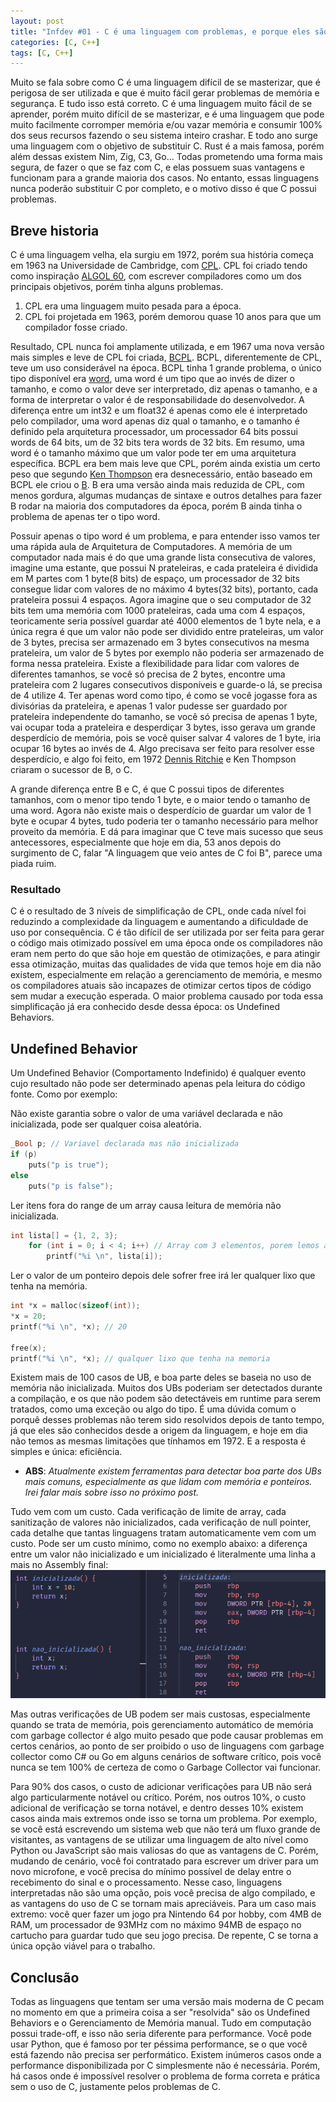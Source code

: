 ```yaml
---
layout: post
title: "Infdev #01 - C é uma linguagem com problemas, e porque eles são importantes."
categories: [C, C++]
tags: [C, C++]
---
```


Muito se fala sobre como C é uma linguagem difícil de se masterizar, que é perigosa de ser utilizada e que é muito fácil gerar problemas de memória e segurança. E tudo isso está correto. C é uma linguagem muito fácil de se aprender, porém muito difícil de se masterizar, e é uma linguagem que pode muito facilmente corromper memória e/ou vazar memória e consumir 100% dos seus recursos fazendo o seu sistema inteiro crashar. E todo ano surge uma linguagem com o objetivo de substituir C. Rust é a mais famosa, porém além dessas existem Nim, Zig, C3, Go... Todas prometendo uma forma mais segura, de fazer o que se faz com C, e elas possuem suas vantagens e funcionam para a grande maioria dos casos. No entanto, essas linguagens nunca poderão substituir C por completo, e o motivo disso é que C possui problemas.

## Breve historia

C é uma linguagem velha, ela surgiu em 1972, porém sua história começa em 1963 na Universidade de Cambridge, com [CPL](https://en.wikipedia.org/wiki/CPL_(programming_language)). CPL foi criado tendo como inspiração [ALGOL 60](https://en.wikipedia.org/wiki/ALGOL_60), com escrever compiladores como um dos principais objetivos, porém tinha alguns problemas.

1. CPL era uma linguagem muito pesada para a época.
2. CPL foi projetada em 1963, porém demorou quase 10 anos para que um compilador fosse criado.

Resultado, CPL nunca foi amplamente utilizada, e em 1967 uma nova versão mais simples e leve de CPL foi criada, [BCPL](https://en.wikipedia.org/wiki/BCPL). BCPL, diferentemente de CPL, teve um uso considerável na época. BCPL tinha 1 grande problema, o único tipo disponível era [word](https://en.wikipedia.org/wiki/Word_(computer_architecture)), uma word é um tipo que ao invés de dizer o tamanho, e como o valor deve ser interpretado, diz apenas o tamanho, e a forma de interpretar o valor é de responsabilidade do desenvolvedor. A diferença entre um int32 e um float32 é apenas como ele é interpretado pelo compilador, uma word apenas diz qual o tamanho, e o tamanho é definido pela arquitetura processador, um processador 64 bits possui words de 64 bits, um de 32 bits tera words de 32 bits. Em resumo, uma word é o tamanho máximo que um valor pode ter em uma arquitetura específica. BCPL era bem mais leve que CPL, porém ainda existia um certo peso que segundo [Ken Thompson](https://en.wikipedia.org/wiki/Ken_Thompson) era desnecessário, então baseado em BCPL ele criou o [B](https://en.wikipedia.org/wiki/B_(programming_language)). B era uma versão ainda mais reduzida de CPL, com menos gordura, algumas mudanças de sintaxe e outros detalhes para fazer B rodar na maioria dos computadores da época, porém B ainda tinha o problema de apenas ter o tipo word.

Possuir apenas o tipo word é um problema, e para entender isso vamos ter uma rápida aula de Arquitetura de Computadores. A memória de um computador nada mais é do que uma grande lista consecutiva de valores, imagine uma estante, que possui N prateleiras, e cada prateleira é dividida em M partes com 1 byte(8 bits) de espaço, um processador de 32 bits consegue lidar com valores de no máximo 4 bytes(32 bits), portanto, cada prateleira possui 4 espaços. Agora imagine que o seu computador de 32 bits tem uma memória com 1000 prateleiras, cada uma com 4 espaços, teoricamente seria possível guardar até 4000 elementos de 1 byte nela, e a única regra é que um valor não pode ser dividido entre prateleiras, um valor de 3 bytes, precisa ser armazenado em 3 bytes consecutivos na mesma prateleira, um valor de 5 bytes por exemplo não poderia ser armazenado de forma nessa prateleira. Existe a flexibilidade para lidar com valores de diferentes tamanhos, se você só precisa de 2 bytes, encontre uma prateleira com 2 lugares consecutivos disponíveis e guarde-o lá, se precisa de 4 utilize 4. Ter apenas word como tipo, é como se você jogasse fora as divisórias da prateleira, e apenas 1 valor pudesse ser guardado por prateleira independente do tamanho, se você só precisa de apenas 1 byte, vai ocupar toda a prateleira e desperdiçar 3 bytes, isso gerava um grande desperdício de memória, pois se você quiser salvar 4 valores de 1 byte, iria ocupar 16 bytes ao invés de 4. Algo precisava ser feito para resolver esse desperdício, e algo foi feito, em 1972 [Dennis Ritchie](https://en.wikipedia.org/wiki/Dennis_Ritchie) e Ken Thompson criaram o sucessor de B, o C.

A grande diferença entre B e C, é que C possui tipos de diferentes tamanhos, com o menor tipo tendo 1 byte, e o maior tendo o tamanho de uma word. Agora não existe mais o desperdício de guardar um valor de 1 byte e ocupar 4 bytes, tudo poderia ter o tamanho necessário para melhor proveito da memória. E dá para imaginar que C teve mais sucesso que seus antecessores, especialmente que hoje em dia, 53 anos depois do surgimento de C, falar "A linguagem que veio antes de C foi B", parece uma piada ruim.

### Resultado 

C é o resultado de 3 níveis de simplificação de CPL, onde cada nível foi reduzindo a complexidade da linguagem e aumentando a dificuldade de uso por consequência. C é tão difícil de ser utilizada por ser feita para gerar o código mais otimizado possível em uma época onde os compiladores não eram nem perto do que são hoje em questão de otimizações, e para atingir essa otimização, muitas das qualidades de vida que temos hoje em dia não existem, especialmente em relação a gerenciamento de memória, e mesmo os compiladores atuais são incapazes de otimizar certos tipos de código sem mudar a execução esperada. O maior problema causado por toda essa simplificação já era conhecido desde dessa época: os Undefined Behaviors.

## Undefined Behavior

Um Undefined Behavior (Comportamento Indefinido) é qualquer evento cujo resultado não pode ser determinado apenas pela leitura do código fonte. Como por exemplo:

Não existe garantia sobre o valor de uma variável declarada e não inicializada, pode ser qualquer coisa aleatória.
```c
_Bool p; // Variavel declarada mas não inicializada
if (p)  
    puts("p is true");
else 
    puts("p is false");
```

Ler itens fora do range de um array causa leitura de memória não inicializada.
```c
int lista[] = {1, 2, 3};
    for (int i = 0; i < 4; i++) // Array com 3 elementos, porem lemos ate o 4º
        printf("%i \n", lista[i]);
```

Ler o valor de um ponteiro depois dele sofrer free irá ler qualquer lixo que tenha na memória.
```c
int *x = malloc(sizeof(int));
*x = 20;
printf("%i \n", *x); // 20

free(x);
printf("%i \n", *x); // qualquer lixo que tenha na memoria
```
Existem mais de 100 casos de UB, e boa parte deles se baseia no uso de memória não inicializada. Muitos dos UBs poderiam ser detectados durante a compilação, e os que não podem são detectáveis em runtime para serem tratados, como uma exceção ou algo do tipo. É uma dúvida comum o porquê desses problemas não terem sido resolvidos depois de tanto tempo, já que eles são conhecidos desde a origem da linguagem, e hoje em dia não temos as mesmas limitações que tínhamos em 1972. E a resposta é simples e única: eficiência.

- **ABS**: *Atualmente existem ferramentas para detectar boa parte dos UBs mais comuns, especialmente as que lidam com memória e ponteiros. Irei falar mais sobre isso no próximo post.*

Tudo vem com um custo. Cada verificação de limite de array, cada sanitização de valores não inicializados, cada verificação de null pointer, cada detalhe que tantas linguagens tratam automaticamente vem com um custo. Pode ser um custo mínimo, como no exemplo abaixo: a diferença entre um valor não inicializado e um inicializado é literalmente uma linha a mais no Assembly final:
![](/assets/infdev_1/inicializada.png)

Mas outras verificações de UB podem ser mais custosas, especialmente quando se trata de memória, pois gerenciamento automático de memória com garbage collector é algo muito pesado que pode causar problemas em certos cenários, ao ponto de ser proibido o uso de linguagens com garbage collector como C# ou Go em alguns cenários de software crítico, pois você nunca se tem 100% de certeza de como o Garbage Collector vai funcionar.

Para 90% dos casos, o custo de adicionar verificações para UB não será algo particularmente notável ou crítico. Porém, nos outros 10%, o custo adicional de verificação se torna notável, e dentro desses 10% existem casos ainda mais extremos onde isso se torna um problema. Por exemplo, se você está escrevendo um sistema web que não terá um fluxo grande de visitantes, as vantagens de se utilizar uma linguagem de alto nível como Python ou JavaScript são mais valiosas do que as vantagens de C. Porém, mudando de cenário, você foi contratado para escrever um driver para um novo microfone, e você precisa do mínimo possível de delay entre o recebimento do sinal e o processamento. Nesse caso, linguagens interpretadas não são uma opção, pois você precisa de algo compilado, e as vantagens do uso de C se tornam mais apreciáveis. Para um caso mais extremo: você quer fazer um jogo pra Nintendo 64 por hobby, com 4MB de RAM, um processador de 93MHz com no máximo 94MB de espaço no cartucho para guardar tudo que seu jogo precisa. De repente, C se torna a única opção viável para o trabalho.

## Conclusão

Todas as linguagens que tentam ser uma versão mais moderna de C pecam no momento em que a primeira coisa a ser "resolvida" são os Undefined Behaviors e o Gerenciamento de Memória manual. Tudo em computação possui trade-off, e isso não seria diferente para performance. Você pode usar Python, que é famoso por ter péssima performance, se o que você está fazendo não precisa ser performático. Existem inúmeros casos onde a performance disponibilizada por C simplesmente não é necessária. Porém, há casos onde é impossível resolver o problema de forma correta e prática sem o uso de C, justamente pelos problemas de C.